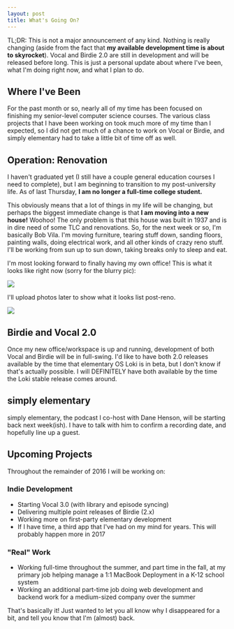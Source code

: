 ```yaml
---
layout: post
title: What's Going On?
---
```


TL;DR: This is not a major announcement of any kind. Nothing is really changing (aside from the fact that **my available development time is about to skyrocket**). Vocal and Birdie 2.0 are still in development and will be released before long. This is just a personal update about where I've been, what I'm doing right now, and what I plan to do.

## Where I've Been
For the past month or so, nearly all of my time has been focused on finishing my senior-level computer science courses. The various class projects that I have been working on took much more of my time than I expected, so I did not get much of a chance to work on Vocal or Birdie, and simply elementary had to take a little bit of time off as well.

## Operation: Renovation
I haven't graduated yet (I still have a couple general education courses I need to complete), but I am beginning to transition to my post-university life. As of last Thursday, **I am no longer a full-time college student.**

This obviously means that a lot of things in my life will be changing, but perhaps the biggest immediate change is that **I am moving into a new house!** Woohoo! The only problem is that this house was built in 1937 and is in dire need of some TLC and renovations. So, for the next week or so, I'm basically Bob Vila. I'm moving furniture, tearing stuff down, sanding floors, painting walls, doing electrical work, and all other kinds of crazy reno stuff. I'll be working from sun up to sun down, taking breaks only to sleep and eat.

I'm most looking forward to finally having my own office! This is what it looks like right now (sorry for the blurry pic):

![](http://nathandyer.me/img/2016-05-08/office_before.jpg)

I'll upload photos later to show what it looks list post-reno.

![](https://j.gifs.com/R6rEDK.gif)

## Birdie and Vocal 2.0
Once my new office/workspace is up and running, development of both Vocal and Birdie will be in full-swing. I'd like to have both 2.0 releases available by the time that elementary OS Loki is in beta, but I don't know if that's actually possible. I will DEFINITELY have both available by the time the Loki stable release comes around.

## simply elementary
simply elementary, the podcast I co-host with Dane Henson, will be starting back next week(ish). I have to talk with him to confirm a recording date, and hopefully line up a guest.

## Upcoming Projects
Throughout the remainder of 2016 I will be working on:

### Indie Development
* Starting Vocal 3.0 (with library and episode syncing)
* Delivering multiple point releases of Birdie (2.x)
* Working more on first-party elementary development
* If I have time, a third app that I've had on my mind for years. This will probably happen more in 2017

### "Real" Work
* Working full-time throughout the summer, and part time in the fall, at my primary job helping manage a 1:1 MacBook Deployment in a K-12 school system
* Working an additional part-time job doing web development and backend work for a medium-sized company over the summer

That's basically it! Just wanted to let you all know why I disappeared for a bit, and tell you know that I'm (almost) back.
